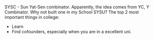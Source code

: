 SYSC - Sun Yat-Sen combinator.
Apparently, the idea comes from YC, Y Combinator. Why not built one in my School SYSU?
The top 2 most important things in college:
- Learn
- Find cofounders, especially when you are in a excellent uni.